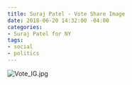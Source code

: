 ```yaml
---
title: Suraj Patel - Vote Share Image
date: 2018-06-20 14:32:00 -04:00
categories:
- Suraj Patel for NY
tags:
- social
- politics
---
```


![Vote_IG.jpg](/uploads/Vote_IG.jpg)